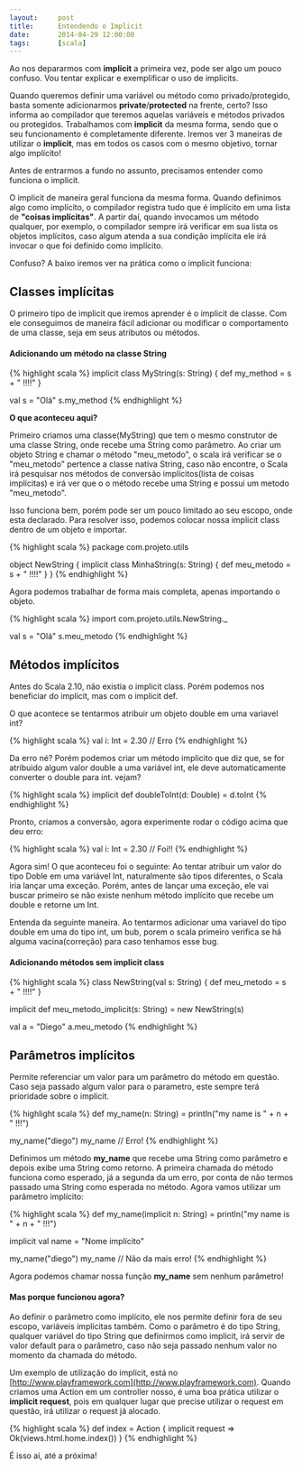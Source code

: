 ```yaml
---
layout:     post
title:      Entendendo o Implicit
date:       2014-04-29 12:00:00
tags:       [scala]
---
```


Ao nos depararmos com __implicit__ a primeira vez, pode ser algo um pouco confuso. Vou tentar explicar e exemplificar o uso de implicits.

Quando queremos definir uma variável ou método como privado/protegido, basta somente adicionarmos __private__/__protected__ na frente, certo? Isso informa ao compilador que teremos aquelas variáveis e métodos privados ou protegidos. Trabalhamos com __implicit__ da mesma forma, sendo que o seu funcionamento é completamente diferente. Iremos ver 3 maneiras de utilizar o __implicit__, mas em todos os casos com o mesmo objetivo, tornar algo implícito!

Antes de entrarmos a fundo no assunto, precisamos entender como funciona o implicit.

O implicit de maneira geral funciona da mesma forma. Quando definimos algo como implícito, o compilador registra tudo que é implícito em uma lista de __"coisas implícitas"__. A partir daí, quando invocamos um método qualquer, por exemplo, o compilador sempre irá verificar em sua lista os objetos implícitos, caso algum atenda a sua condição implícita ele irá invocar o que foi definido como implícito.

Confuso? A baixo iremos ver na prática como o implicit funciona:

## Classes implícitas

O primeiro tipo de implicit que iremos aprender é o implicit de classe. Com ele conseguimos de maneira fácil adicionar ou modificar o comportamento de uma classe, seja em seus atributos ou métodos. 
<!--more-->

#### Adicionando um método na classe String

{% highlight scala %}
implicit class MyString(s: String) {
  def my_method = s + " !!!!"
}

val s = "Olá"
s.my_method
{% endhighlight %}

__O que aconteceu aqui?__

Primeiro criamos uma classe(MyString) que tem o mesmo construtor de uma classe String, onde recebe uma String como parâmetro.
Ao criar um objeto String e chamar o método "meu_metodo", o scala irá verificar se o "meu_metodo" pertence a classe nativa String, caso não encontre, o Scala irá pesquisar nos métodos de conversão implícitos(lista de coisas implícitas) e irá ver que o o método recebe uma String e possui um metodo "meu_metodo".

Isso funciona bem, porém pode ser um pouco limitado ao seu escopo, onde esta declarado. Para resolver isso, podemos colocar nossa implicit class dentro de um objeto e importar.

{% highlight scala %}
package com.projeto.utils

object NewString {
  implicit class MinhaString(s: String) {
    def meu_metodo = s + " !!!!"
  }
}
{% endhighlight %}

Agora podemos trabalhar de forma mais completa, apenas importando o objeto.

{% highlight scala %}
import com.projeto.utils.NewString._

val s = "Olá"
s.meu_metodo
{% endhighlight %}

## Métodos implícitos

Antes do Scala 2.10, não existia o implicit class. Porém podemos nos beneficiar do implicit, mas com o implicit def.

O que acontece se tentarmos atribuir um objeto double em uma variavel int?

{% highlight scala %}
val i: Int = 2.30 // Erro
{% endhighlight %}

Da erro né? Porém podemos criar um método implicito que diz que, se for atribuido algum valor double a uma variável int, ele deve automaticamente converter o double para int. vejam?

{% highlight scala %}
implicit def doubleToInt(d: Double) = d.toInt
{% endhighlight %}

Pronto, criamos a conversão, agora experimente rodar o código acima que deu erro:

{% highlight scala %}
val i: Int = 2.30 // Foi!!
{% endhighlight %}

Agora sim! O que aconteceu foi o seguinte: Ao tentar atribuir um valor do tipo Doble em uma variável Int, naturalmente são tipos diferentes, o Scala iria lançar uma exceção. Porém, antes de lançar uma exceção, ele vai buscar primeiro se não existe nenhum método implícito que recebe um double e retorne um Int. 

Entenda da seguinte maneira. Ao tentarmos adicionar uma variavel do tipo double em uma do tipo int, um bub, porem o scala primeiro verifica se há alguma vacina(correção) para caso tenhamos esse bug.

#### Adicionando métodos sem implicit class

{% highlight scala %}
class NewString(val s: String) {
  def meu_metodo = s + " !!!!"
}

implicit def meu_metodo_implicit(s: String) = new NewString(s)

val a = "Diego"
a.meu_metodo
{% endhighlight %}

## Parâmetros implícitos

Permite referenciar um valor para um parâmetro do método em questão. Caso seja passado algum valor para o parametro, este sempre terá prioridade sobre o implicit.

{% highlight scala %}
def my_name(n: String) = println("my name is " + n + " !!!")

my_name("diego")
my_name // Erro!
{% endhighlight %}

Definimos um método __my_name__ que recebe uma String como parâmetro e depois exibe uma String como retorno. A primeira chamada do método funciona como esperado, já a segunda da um erro, por conta de não termos passado uma String como esperada no método.
Agora vamos utilizar um parâmetro implícito:

{% highlight scala %}
def my_name(implicit n: String) = println("my name is " + n + " !!!")

implicit val name = "Nome implícito"

my_name("diego")
my_name // Não da mais erro!
{% endhighlight %}

Agora podemos chamar nossa função __my_name__ sem nenhum parâmetro!

#### Mas porque funcionou agora?

Ao definir o parâmetro como implícito, ele nos permite definir fora de seu escopo, variáveis implícitas também. Como o parâmetro é do tipo String, qualquer variável do tipo String que definírmos como implicit, irá servir de valor default para o parâmetro, caso não seja passado nenhum valor no momento da chamada do método.

Um exemplo de utilização do implicit, está no [http://www.playframework.com](http://www.playframework.com). Quando criamos uma Action em um controller nosso, é uma boa prática utilizar o __implicit request__, pois em qualquer lugar que precise utilizar o request em questão, irá utilizar o request já alocado.

{% highlight scala %}
  def index = Action { implicit request =>
    Ok(views.html.home.index())
  }
{% endhighlight %}

É isso ai, até a próxima!
